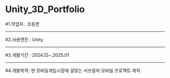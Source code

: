 # Unity_3D_Portfolio

#1.작업자 : 조동현

***

#2.사용엔진 : Unity

***

#3.개발기간 : 2024.12~.2025.01

***

#4.개발목적: 현 모바일게임시장에 걸맞는 서브컬처 모바일 프로젝트 제작
